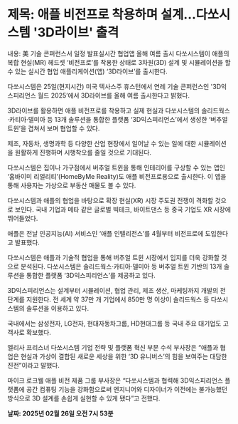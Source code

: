 # **제목: 애플 비전프로 착용하며 설계…다쏘시스템 '3D라이브' 출격**

  내용: 美 기술 콘퍼런스서 일정 발표실시간 협업앱 올해 여름 출시 다쏘시스템이 애플의 복합 현실(MR) 헤드셋 ‘비전프로’를 착용한 상태로 3차원(3D) 설계 및 시뮬레이션을 할 수 있는 실시간 협업 애플리케이션(앱) ‘3D라이브’를 출시한다.

다쏘시스템은 25일(현지시간) 미국 텍사스주 휴스턴에서 연례 기술 콘퍼런스인 '3D익스피리언스 월드 2025’에서 3D라이브를 올해 여름 출시한다고 밝혔다.

3D라이브를 활용하면 애플 비전프로를 착용하고 실제 현실과 다쏘시스템의 솔리드웍스·카티아·델미아 등 13개 솔루션을 통합한 플랫폼 ‘3D익스피리언스’에서 생성한 ‘버추얼 트윈’을 겹쳐서 보며 협업할 수 있다. 

제조, 자동차, 생명과학 등 다양한 산업 현장에서 일어날 수 있는 일에 대한 시뮬레이션을 원활하게 진행하며 시행착오를 줄일 것으로 기대된다.

다쏘시스템은 집이나 가구점에서 버추얼 트윈을 통해 인테리어를 구상할 수 있는 앱인 ‘홈바이미 리얼리티’(HomeByMe Reality)도 애플 비전프로용으로 출시한다. 이 앱을 통해 사용자는 가상으로 부동산 매물도 볼 수 있다.

다쏘시스템과 애플의 협업을 바탕으로 확장 현실(XR) 시장 주도권 전쟁이 격화할 것으로 보인다. 국내 기업과 메타 같은 글로벌 빅테크, 바이트댄스 등 중국 기업도 XR 시장에 뛰어들었다.

애플은 전날 인공지능(AI) 서비스인 ‘애플 인텔리전스’를 4월부터 비전프로에 도입한다고 발표했다.

다쏘시스템은 애플과 기술적 협업을 통해 버추얼 트윈 시장에서 입지를 더욱 강화할 것으로 분석된다. 다쏘시스템은 솔리드웍스·카티아·델미아 등 버추얼 트윈 기반의 13개 솔루션을 통합한 플랫폼 ‘3D익스피리언스’를 제공하고 있다.

3D익스피리언스는 설계부터 시뮬레이션, 협업 관리, 제조 생산, 마케팅까지 개발의 전 단계를 지원한다. 전 세계 약 37만 개 기업에서 850만 명 이상이 솔리드웍스 등 다쏘시스템의 솔루션을 이용하고 있다. 

국내에서는 삼성전자, LG전자, 현대자동차그룹, HD현대그룹 등 국내 주요 대기업도 고객사로 확보했다.

엘리사 프리스너 다쏘시스템 기업 전략 및 플랫폼 혁신 부문 수석 부사장은 “애플과 협업은 현실과 가상이 결합된 새로운 세상을 위한 ‘3D 유니버스’의 힘을 보여주는 대담한 진전”이라고 말했다.

마이크 로크웰 애플 비전 제품 그룹 부사장은 “다쏘시스템과 협력해 3D익스피리언스 플랫폼에 공간 컴퓨팅 기능을 강화함으로써 엔지니어와 디자이너가 이전에는 불가능했던 방식으로 3D 설계를 손쉽게 실현할 수 있게 됐다”고 전했다.

  **날짜: 2025년 02월 26일 오전 7시 53분**
